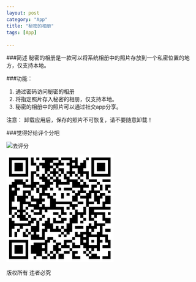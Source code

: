 ```yaml
---
layout: post
category: "App"
title: "秘密的相册"
tags: [App]

---
```


 
###简述
秘密的相册是一款可以将系统相册中的照片存放到一个私密位置的地方，仅支持本地。

###功能：   
1. 通过密码访问秘密的相册
2. 将指定照片存入秘密的相册，仅支持本地。
3. 秘密的相册中的照片可以通过社交app分享。

注意：
卸载应用后，保存的照片不可恢复，请不要随意卸载！

###觉得好给评个分吧   

![去评分](https://itunes.apple.com/us/app/id1136674783)   

  
![二维码](../resources/1470186413.png)     

版权所有 违者必究
